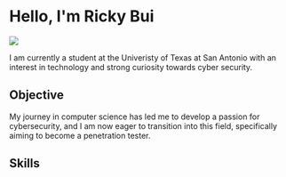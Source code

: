 # Hello, I'm Ricky Bui
<a href="https://www.linkedin.com/in/ricky-bui-089446218/"><img src="https://img.shields.io/badge/-LinkedIn-0072b1?&style=for-the-badge&logo=linkedin&logoColor=white" /></a>


I am currently a student at the Univeristy of Texas at San Antonio with an interest in technology and strong curiosity towards cyber security.

## Objective

My journey in computer science has led me to develop a passion for cybersecurity, and I am now eager to transition into this field, specifically aiming to become a penetration tester.

## Skills
